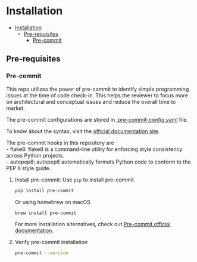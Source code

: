 # Installation

- [Installation](#installation)
  - [Pre-requisites](#pre-requisites)
    - [Pre-commit](#pre-commit)

## Pre-requisites
### Pre-commit
This repo utilizes the power of pre-commit to identify simple programming issues at the time of code check-in. This helps the reviewer to focus more on architectural and conceptual issues and reduce the overall time to market.

The pre-commit configurations are stored in [.pre-commit-config.yaml](../.pre-commit-config.yaml) file.

To know about the syntax, visit the [official documentation site](https://pre-commit.com/).

The pre-commit hooks in this repository are </br>
    - flake8:  flake8 is a command-line utility for enforcing style consistency across Python projects. </br>
    - autopep8: autopep8 automatically formats Python code to conform to the PEP 8 style guide.

1. Install pre-commit: 
    Use `pip` to install pre-commit
    ```sh
    pip install pre-commit
    ```

    Or using homebrew on macOS
    ```sh
    brew install pre-commit
    ```

    For more installation alternatives, check out [Pre-commit official documentation](https://pre-commit.com/#install).
2. Verify pre-commit installation
    ```sh
    pre-commit --version
